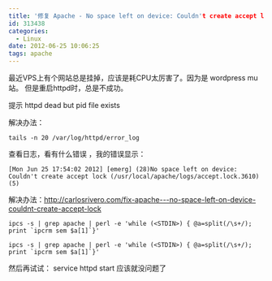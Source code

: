 ```yaml
---
title: '修复 Apache - No space left on device: Couldn't create accept lock or Cannot create SSLMutex'
id: 313438
categories:
  - Linux
date: 2012-06-25 10:06:25
tags: apache
---
```


最近VPS上有个网站总是挂掉，应该是耗CPU太厉害了。因为是 wordpress mu 站。 但是重启httpd时，总是不成功。

提示 httpd dead but pid file exists

解决办法：

```
tails -n 20 /var/log/httpd/error_log
```

查看日志，看有什么错误 ，我的错误显示：

```
[Mon Jun 25 17:54:02 2012] [emerg] (28)No space left on device: Couldn't create accept lock (/usr/local/apache/logs/accept.lock.3610) (5)
```

解决办法：http://carlosrivero.com/fix-apache---no-space-left-on-device-couldnt-create-accept-lock

```
ipcs -s | grep apache | perl -e 'while (<STDIN>) { @a=split(/\s+/); print `ipcrm sem $a[1]`}'

ipcs -s | grep apache | perl -e 'while (<STDIN>) { @a=split(/\s+/); print `ipcrm sem $a[1]`}'
```

然后再试试： service httpd start 应该就没问题了
